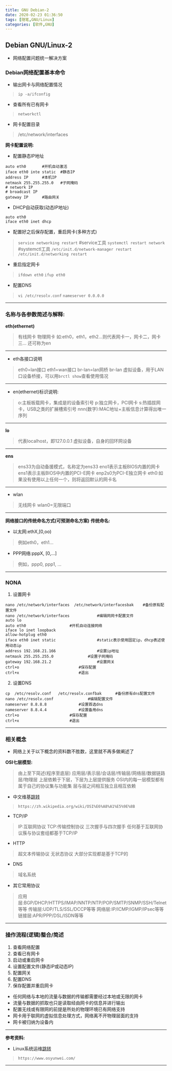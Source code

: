 ```yaml
---
title: GNU Debian-2
date: 2020-02-23 01:36:50
tags: [随笔,GNU/Linux]
categories: [软件,GNU]
---
```


## Debian GNU/Linux-2

* 网络配置问题统一解决方案

### Debian网络配置基本命令

* 输出网卡与网络配置情况
> `ip -a/ifconfig`

* 查看所有已有网卡
> `networkctl`

* 网卡配置目录
> /etc/network/interfaces

**网卡配置说明:**

* 配置静态IP地址
```
auto eth0 		#开机自动激活
iface eth0 inte static 	#静态IP
address IP 		#本机IP
netmask 255.255.255.0 	#子网掩码
# network IP
# broadcast IP
gateway IP		#路由网关
```

* DHCP自动获取(动态IP地址)
```
auto eth0
iface eth0 inet dhcp
```

* 配置好之后保存配置，重启网卡(多种方式)
> `service networking restart`	#service工具
> `systemctl restart network`	#systemctl工具
> `/etc/init.d/network-manager restart`
> `/etc/init.d/networking restart`

* 重启指定网卡
> `ifdown eth0`
> `ifup eth0`

* 配置DNS
> `vi /etc/resolv.conf`
> `nameserver 0.0.0.0`

---

### 名称与各参数简述与解释:

**eth(ethernet)**
> 有线网卡
> 物理网卡
> 如:eth0，eth1，eth2...则代表网卡一，网卡二，网卡三...
> 还可称为en
---
* eth各接口说明
> eth0=lan接口
> eth1=wan接口
> br-lan=lan网桥
> br-lan 虚拟设备，用于LAN口设备桥接，可以用`brctl show`查看使用情况
---
* en(ethernet)标识说明:
> o:主板板载网卡，集成是的设备索引号
> p:独立网卡，PCI网卡
> s:热插拔网卡，USB之类的扩展槽索引号
> nnn(数字):MAC地址+主板信息计算得出唯一序列
---
**lo**
> 代表localhost，即127.0.0.1
> 虚拟设备，自身的回环网设备
---
**ens**
> ens33为自动备援模式，名称定为ens33
> eno1表示主板BIOS内置的网卡
> ens1表示主板BIOS中内置的PCI-E网卡
> enp2s0为PCI-E独立网卡
> eth0:如果没有使用以上任何一个，则将返回默认的网卡名
---
* wlan
> 无线网卡
> wlan0=无限端口
---

**网络接口的传统命名方式(可预测命名方案)**
**传统命名:**
* 以太网:ethX,[0,oo)
> 例如eth0，eth1...
* PPP网络:pppX, [0,...]
> 例如，ppp0, ppp1, ...

---

### NONA

1. 设置网卡
```
nano /etc/network/interfaces  /etc/network/interfacesbak   	#备份原有配置文件
nano /etc/network/interfaces   			#编辑网网卡配置文件
auto lo
auto eth0  					#开机自动连接网络
iface lo inet loopback
allow-hotplug eth0
iface eth0 inet static   				#static表示使用固定ip，dhcp表述使用动态ip
address 192.168.21.166   				#设置ip地址
netmask 255.255.255.0  				#设置子网掩码
gateway 192.168.21.2    				#设置网关
ctrl+o   						#保存配置
ctrl+x   						#退出
```

2. 设置DNS
```
cp  /etc/resolv.conf   /etc/resolv.confbak    	#备份原有dns配置文件
nano /etc/resolv.conf   			#编辑配置文件
nameserver 8.8.8.8   			#设置首选dns
nameserver 8.8.4.4   			#设置备用dns
ctrl+o   					#保存配置
ctrl+x   					#退出
```

---

### 相关概念

* 网络上关于以下概念的资料数不胜数，这里就不再多做阐述了

**OSI七层模型:**
> 由上至下简述(程序至底层)
> 应用层/表示层/会话层/传输层/网络层/数据链路层/物理层
> 上层依赖于下层，下层为上层提供服务
> OSI内的每一层模型都有属于自己的协议集与功能集
> 层与层之间相互独立且相互依赖

* 中文维基[跳转](https://zh.wikipedia.org/wiki/OSI%E6%A8%A1%E5%9E%8B)
> `https://zh.wikipedia.org/wiki/OSI%E6%A8%A1%E5%9E%8B`

* TCP/IP
> IP:互联网协议
> TCP:传输控制协议
> 三次握手与四次握手
> 任何基于互联网协议蔟与协议套组都基于TCP/IP

* HTTP
> 超文本传输协议
> 无状态协议
> 大部分实现都是基于TCP的

* DNS
> 域名系统

* 其它常用协议
> 应用层:BGP/DHCP/HTTPS/IMAP/NNTP/NTP/POP/SMTP/SNMP/SSH/Telnet等等
> 传输层:UDP/TLS/SSL/DCCP等等
> 网络层:IP/ICMP/IGMP/IPsec等等
> 链接层:APR/PPP/DSL/ISDN等等

---

### 操作流程(逻辑)整合/简述

1. 查看网络配置
2. 查看已有网卡
3. 启动或重启网卡
4. 设置配置文件(静态IP或动态IP)
5. 配置网关
6. 配置DNS
7. 保存配置并重启网卡

* 任何网络与本地的流量与数据的传输都需要经过本地或无限的网卡
* 流量与数据的抓取也只是读取经由网卡的信息并进行输出
* 配置无线或有限网的前提是所处的物理环境已有网络支持
* 网卡用于联网的虚拟信息处理方式，网络离不开物理层面的支持
* 网卡被归纳为设备内

---

**参考资料:**

* Linux系统运维[跳转](https://www.osyunwei.com/)
> `https://www.osyunwei.com/`

---


